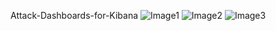 Attack-Dashboards-for-Kibana
![Image1](https://github.com/attackjunkee/Attack-Dashboards-for-Kibana/blob/master/image1.jpg)
![Image2](https://github.com/attackjunkee/Attack-Dashboards-for-Kibana/blob/master/image2.jpg)
![Image3](https://github.com/attackjunkee/Attack-Dashboards-for-Kibana/blob/master/image3.png)

